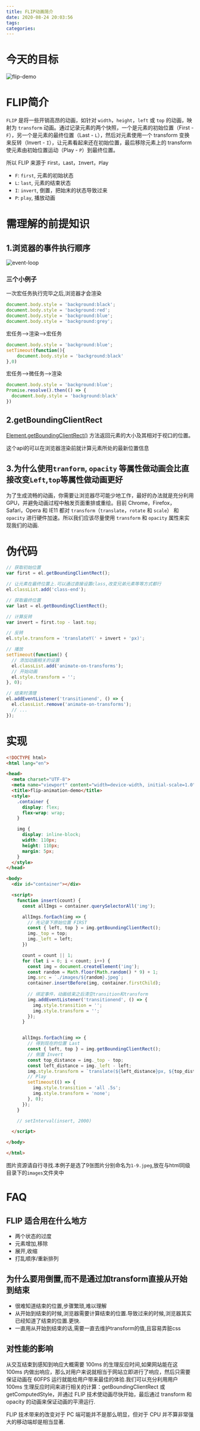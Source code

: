 ```yaml
---
title: FLIP动画简介
date: 2020-08-24 20:03:56
tags:
categories:
---
```


# 今天的目标

![flip-demo](/assets/FLIP动画简介/flip-demo.gif)

# FLIP简介

`FLIP` 是将一些开销高昂的动画，如针对 `width`，`height`，`left` 或 `top` 的动画，映射为 `transform` 动画。通过记录元素的两个快照，一个是元素的初始位置（First - `F`），另一个是元素的最终位置（Last - `L`），然后对元素使用一个 transform 变换来反转（Invert - `I`），让元素看起来还在初始位置，最后移除元素上的 transform 使元素由初始位置运动（Play - `P`）到最终位置。

所以 FLIP 来源于 `F`irst，`L`ast，`I`nvert，`P`lay

+ `F`: `first`, 元素的初始状态
+ `L`: `last`, 元素的结束状态
+ `I`: `invert`, 倒置，把始末的状态导致过来
+ `P`: `play`, 播放动画

# 需理解的前提知识

## 1.浏览器的事件执行顺序

![event-loop](/assets/FLIP动画简介/event-loop.png)

### 三个小例子

一次宏任务执行完毕之后,浏览器才会渲染
```js
document.body.style = 'background:black';
document.body.style = 'background:red';
document.body.style = 'background:blue';
document.body.style = 'background:grey';
```

宏任务-->渲染-->宏任务
```js
document.body.style = 'background:blue';
setTimeout(function(){
    document.body.style = 'background:black'
},0)
```

宏任务-->微任务-->渲染
```js
document.body.style = 'background:blue';
Promise.resolve().then(() => {
  document.body.style = 'background:black'
})
```

## 2.getBoundingClientRect

[Element.getBoundingClientRect()](https://developer.mozilla.org/zh-CN/docs/Web/API/Element/getBoundingClientRect)  方法返回元素的大小及其相对于视口的位置。

<div class="block tip-block">

这个api的可以在浏览器渲染前就计算元素所处的最新位置信息
</div>

## 3.为什么使用`tranform`, `opacity` 等属性做动画会比直接改变`Left`,`top`等属性做动画更好

为了生成流畅的动画，你需要让浏览器尽可能少地工作，最好的办法就是充分利用 GPU，并避免动画过程中触发页面重排或重绘。目前 Chrome，Firefox，Safari，Opera 和 IE11 都对 `transform`（`translate`，`rotate` 和 `scale`） 和 `opacity` 进行硬件加速。所以我们应该尽量使用 `transform` 和 `opacity` 属性来实现我们的动画.

# 伪代码

```js
// 获取初始位置
var first = el.getBoundingClientRect();

// 让元素在最终位置上.可以通过直接设置class,改变兄弟元素等等方式都行
el.classList.add('class-end');

// 获取最终位置
var last = el.getBoundingClientRect();

// 计算反转
var invert = first.top - last.top;

// 反转
el.style.transform = 'translateY(' + invert + 'px)';

// 播放
setTimeout(function() { 
  // 添加动画相关的设置
  el.classList.add('animate-on-transforms');
  // 开始动画
  el.style.transform = ''; 
}, 0);

// 结束时清理
el.addEventListener('transitionend', () => {
  el.classList.remove('animate-on-transforms');
  // ...
});
```

# 实现

```html
<!DOCTYPE html>
<html lang="en">

<head>
  <meta charset="UTF-8">
  <meta name="viewport" content="width=device-width, initial-scale=1.0">
  <title>flip-animation-demo</title>
  <style>
    .container {
      display: flex;
      flex-wrap: wrap;
    }

    img {
      display: inline-block;
      width: 110px;
      height: 110px;
      margin: 5px;
    }
  </style>
</head>

<body>
  <div id="container"></div>

  <script>
    function insert(count) {
      const allImgs = container.querySelectorAll('img');

      allImgs.forEach(img => {
        // 先记录下原始位置 FIRST
        const { left, top } = img.getBoundingClientRect();
        img._top = top;
        img._left = left;
      })

      count = count || 1;
      for (let i = 0; i < count; i++) {
        const img = document.createElement('img');
        const random = Math.floor(Math.random() * 9) + 1;
        img.src = `./images/${random}.jpeg`;
        container.insertBefore(img, container.firstChild);
        
        // 绑定事件，动画结束之后清空transition和transform
        img.addEventListener('transitionend', () => {
          img.style.transition = '';
          img.style.transform = '';
        });
      }


      allImgs.forEach(img => {
        // 得到现在的位置 Last
        const { left, top } = img.getBoundingClientRect();
        // 倒置 Invert
        const top_distance = img._top - top;
        const left_distance = img._left - left;
        img.style.transform = `translate(${left_distance}px, ${top_distance}px)`;
        // Play
        setTimeout(() => {
          img.style.transition = 'all .5s';
          img.style.transform = 'none';
        }, 0);
      });
    }

    // setInterval(insert, 2000)

  </script>

</body>

</html>
```

<div class="block tip-block">

图片资源请自行寻找.本例子是选了9张图片分别命名为`1-9.jpeg`,放在与html同级目录下的`images`文件夹中
</div>

# FAQ

## FLIP 适合用在什么地方

+ 两个状态的过度
+ 元素增加,移除
+ 展开,收缩
+ 打乱顺序/重新排列

## 为什么要用倒置,而不是通过加transform直接从开始到结束

+ 很难知道结束的位置,步骤繁琐,难以理解
+ 从开始到结束的时候,浏览器需要计算结束的位置.导致过来的时候,浏览器其实已经知道了结束的位置.更快.
+ 一直用从开始到结束的话,需要一直去维护transform的值,且容易弄脏css

## 对性能的影响

从交互结束到感知到响应大概需要 100ms 的生理反应时间,如果网站能在这 100ms 内做出响应，那么对用户来说就相当于网站立即进行了响应，然后只需要保证动画在 60FPS 运行就能给用户带来最佳的体验.我们可以充分利用用户 100ms 生理反应时间来进行相关的计算：getBoundingClientRect 或 getComputedStyle，并通过 FLIP 技术使动画尽快开始，最后通过 transform 和 opacity 的动画来保证动画的平滑运行.

FLIP 技术带来的改变对于 PC 端可能并不是那么明显，但对于 CPU 并不算非常强大的移动端却是相当显著.